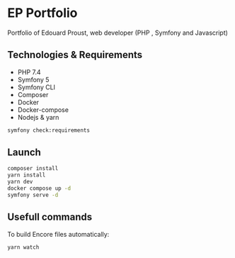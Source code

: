 # EP Portfolio

Portfolio of Edouard Proust, web developer (PHP , Symfony and Javascript)

## Technologies & Requirements

- PHP 7.4
- Symfony 5
- Symfony CLI
- Composer
- Docker
- Docker-compose
- Nodejs & yarn

```bash
symfony check:requirements
```

## Launch

```bash
composer install
yarn install
yarn dev
docker compose up -d
symfony serve -d
```

## Usefull commands

To build Encore files automatically:
```bash
yarn watch
```
